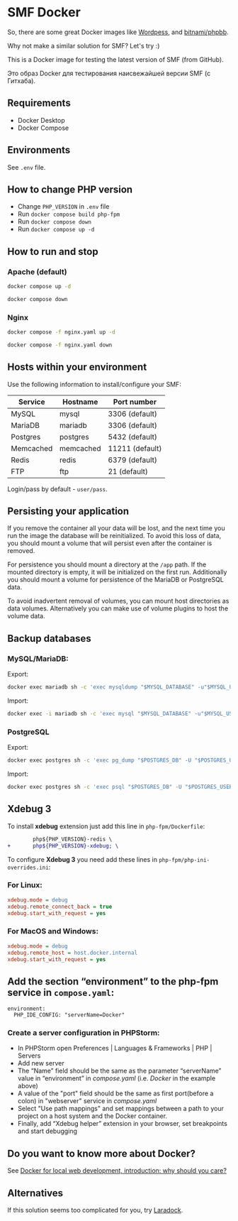 # SMF Docker

So, there are some great Docker images like [Wordpess](https://hub.docker.com/_/wordpress), and [bitnami/phpbb](https://hub.docker.com/r/bitnami/phpbb).

Why not make a similar solution for SMF? Let's try :)

This is a Docker image for testing the latest version of SMF (from GitHub).

Это образ Docker для тестирования наисвежайшей версии SMF (с Гитхаба).

## Requirements

- Docker Desktop
- Docker Compose

## Environments

See `.env` file.

## How to change PHP version

- Change `PHP_VERSION` in `.env` file
- Run `docker compose build php-fpm`
- Run `docker compose down`
- Run `docker compose up -d`

## How to run and stop

### Apache (default)

```sh
docker compose up -d
```

```sh
docker compose down
```

### Nginx

```sh
docker compose -f nginx.yaml up -d
```

```sh
docker compose -f nginx.yaml down
```

## Hosts within your environment

Use the following information to install/configure your SMF:

| Service   | Hostname  | Port number     |
| --------- | --------- | --------------- |
| MySQL     | mysql     | 3306 (default)  |
| MariaDB   | mariadb   | 3306 (default)  |
| Postgres  | postgres  | 5432 (default)  |
| Memcached | memcached | 11211 (default) |
| Redis     | redis     | 6379 (default)  |
| FTP       | ftp       | 21 (default)    |

Login/pass by default - `user/pass`.

## Persisting your application

If you remove the container all your data will be lost, and the next time you run the image the database will be reinitialized. To avoid this loss of data, you should mount a volume that will persist even after the container is removed.

For persistence you should mount a directory at the `/app` path. If the mounted directory is empty, it will be initialized on the first run. Additionally you should mount a volume for persistence of the MariaDB or PostgreSQL data.

To avoid inadvertent removal of volumes, you can mount host directories as data volumes. Alternatively you can make use of volume plugins to host the volume data.

## Backup databases

### MySQL/MariaDB:

Export:

```sh
docker exec mariadb sh -c 'exec mysqldump "$MYSQL_DATABASE" -u"$MYSQL_USER" -p"$MYSQL_PASSWORD"' > mysql_databases.sql
```

Import:

```sh Import
docker exec -i mariadb sh -c 'exec mysql "$MYSQL_DATABASE" -u"$MYSQL_USER" -p"$MYSQL_PASSWORD"' < mysql_databases.sql
```

### PostgreSQL

Export:

```sh
docker exec postgres sh -c 'exec pg_dump "$POSTGRES_DB" -U "$POSTGRES_USER"' > pgsql_databases.sql
```

Import:

```sh
docker exec postgres sh -c 'exec psql "$POSTGRES_DB" -U "$POSTGRES_USER"' < pgsql_databases.sql
```

## Xdebug 3

To install **xdebug** extension just add this line in `php-fpm/Dockerfile`:

```diff
        php${PHP_VERSION}-redis \
+       php${PHP_VERSION}-xdebug; \
```

To configure **Xdebug 3** you need add these lines in `php-fpm/php-ini-overrides.ini`:

### For Linux:

```ini
xdebug.mode = debug
xdebug.remote_connect_back = true
xdebug.start_with_request = yes
```

### For MacOS and Windows:

```ini
xdebug.mode = debug
xdebug.remote_host = host.docker.internal
xdebug.start_with_request = yes
```

## Add the section “environment” to the php-fpm service in `compose.yaml`:

```
environment:
  PHP_IDE_CONFIG: "serverName=Docker"
```

### Create a server configuration in PHPStorm:

- In PHPStorm open Preferences | Languages & Frameworks | PHP | Servers
- Add new server
- The “Name” field should be the same as the parameter “serverName” value in “environment” in _compose.yaml_ (i.e. _Docker_ in the example above)
- A value of the "port" field should be the same as first port(before a colon) in "webserver" service in _compose.yaml_
- Select "Use path mappings" and set mappings between a path to your project on a host system and the Docker container.
- Finally, add “Xdebug helper” extension in your browser, set breakpoints and start debugging

## Do you want to know more about Docker?

See [Docker for local web development, introduction: why should you care?](https://tech.osteel.me/posts/docker-for-local-web-development-introduction-why-should-you-care)

## Alternatives

If this solution seems too complicated for you, try [Laradock](https://laradock.io/getting-started/#installation).
